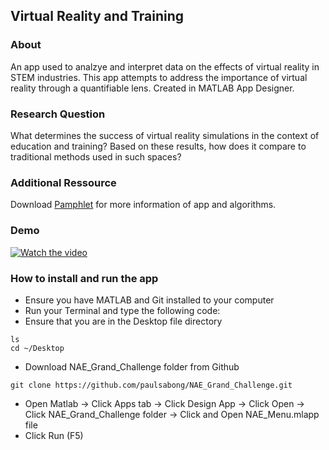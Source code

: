 ## Virtual Reality and Training 
### About 
An app used to analzye and interpret data on the effects of virtual reality in STEM industries. This app attempts to address the importance of virtual reality through a quantifiable lens. Created in MATLAB App Designer.
### Research Question 
What determines the success of virtual reality simulations in the context of education and training? Based on these results, how does it compare to traditional methods used in such spaces?
### Additional Ressource
Download [Pamphlet](https://www.canva.com/design/DAF00KFXiXw/v3Gf20NfrZMnzfd-9xMbIQ/edit?utm_content=DAF00KFXiXw&utm_campaign=designshare&utm_medium=link2&utm_source=sharebutton) for more information of app and algorithms.
### Demo 
[![Watch the video](https://imagetolink.com/ib/6d63xX0DzS.png)](https://youtu.be/SMcFOasUpMs?si=FoQ3lPJC8O0Unl9r)


### How to install and run the app
* Ensure you have MATLAB and Git installed to your computer
* Run your Terminal and type the following code:
* Ensure that you are in the Desktop file directory 
```
ls 
cd ~/Desktop
```
* Download NAE_Grand_Challenge folder from Github
```
git clone https://github.com/paulsabong/NAE_Grand_Challenge.git
```
* Open Matlab -> Click Apps tab -> Click Design App -> Click Open -> Click NAE_Grand_Challenge folder -> Click and Open NAE_Menu.mlapp file
* Click Run (F5)


  

